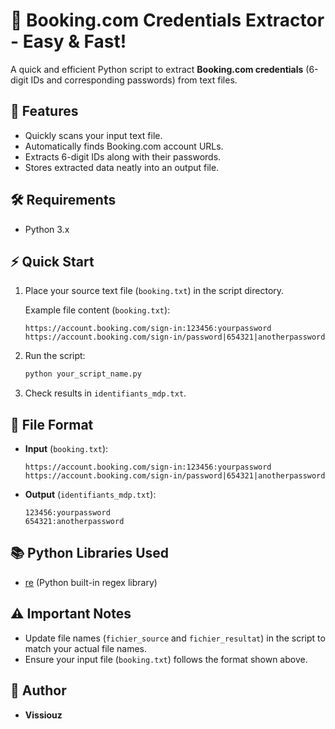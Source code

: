 # 🔐 Booking.com Credentials Extractor - Easy & Fast!

A quick and efficient Python script to extract **Booking.com credentials** (6-digit IDs and corresponding passwords) from text files.

## 🚀 Features

- Quickly scans your input text file.
- Automatically finds Booking.com account URLs.
- Extracts 6-digit IDs along with their passwords.
- Stores extracted data neatly into an output file.

## 🛠️ Requirements

- Python 3.x

## ⚡ Quick Start

1. Place your source text file (`booking.txt`) in the script directory.

   Example file content (`booking.txt`):

   ```
   https://account.booking.com/sign-in:123456:yourpassword
   https://account.booking.com/sign-in/password|654321|anotherpassword
   ```

2. Run the script:

   ```bash
   python your_script_name.py
   ```

3. Check results in `identifiants_mdp.txt`.

## 📂 File Format

- **Input** (`booking.txt`):

  ```
  https://account.booking.com/sign-in:123456:yourpassword
  https://account.booking.com/sign-in/password|654321|anotherpassword
  ```

- **Output** (`identifiants_mdp.txt`):

  ```
  123456:yourpassword
  654321:anotherpassword
  ```

## 📚 Python Libraries Used

- [re](https://docs.python.org/3/library/re.html) (Python built-in regex library)

## ⚠️ Important Notes

- Update file names (`fichier_source` and `fichier_resultat`) in the script to match your actual file names.
- Ensure your input file (`booking.txt`) follows the format shown above.

## 👤 Author

- **Vissiouz**

